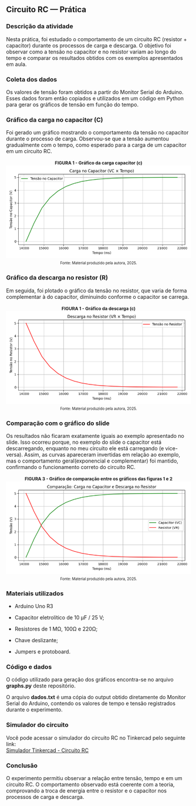 ## Circuito RC — Prática
### Descrição da atividade

Nesta prática, foi estudado o comportamento de um circuito RC (resistor + capacitor) durante os processos de carga e descarga.
O objetivo foi observar como a tensão no capacitor e no resistor variam ao longo do tempo e comparar os resultados obtidos com os exemplos apresentados em aula.

### Coleta dos dados

Os valores de tensão foram obtidos a partir do Monitor Serial do Arduino. Esses dados foram então copiados e utilizados em um código em Python para gerar os gráficos de tensão em função do tempo.

### Gráfico da carga no capacitor (C)

Foi gerado um gráfico mostrando o comportamento da tensão no capacitor durante o processo de carga.
Observou-se que a tensão aumentou gradualmente com o tempo, como esperado para a carga de um capacitor em um circuito RC.

<div align="center">
      <small><strong style="font-size: 12px;">FIGURA 1 - Gráfico da carga capacitor (c)</strong></small><br>
      <img src="Figure_1.png"/><br>
      <small style="margin-top: 4px; font-size: 10px;">Fonte: Material produzido pela autora, 2025.</small><br>
</div>

### Gráfico da descarga no resistor (R)

Em seguida, foi plotado o gráfico da tensão no resistor, que varia de forma complementar à do capacitor, diminuindo conforme o capacitor se carrega.

<div align="center">
      <small><strong style="font-size: 12px;">FIGURA 1 - Gráfico da descarga (c)</strong></small><br>
      <img src="Figure_2.png"/><br>
      <small style="margin-top: 4px; font-size: 10px;">Fonte: Material produzido pela autora, 2025.</small><br>
</div>

### Comparação com o gráfico do slide

Os resultados não ficaram exatamente iguais ao exemplo apresentado no slide.
Isso ocorreu porque, no exemplo do slide o capacitor está descarregando, enquanto no meu circuito ele está carregando (e vice-versa).
Assim, as curvas apareceram invertidas em relação ao exemplo, mas o comportamento geral(exponencial e complementar) foi mantido, confirmando o funcionamento correto do circuito RC.

<div align="center">
      <small><strong style="font-size: 12px;">FIGURA 3 - Gráfico de comparação entre os gráficos das figuras 1 e 2</strong></small><br>
      <img src="Figure_3.png"/><br>
      <small style="margin-top: 4px; font-size: 10px;">Fonte: Material produzido pela autora, 2025.</small><br>
</div>

### Materiais utilizados

- Arduino Uno R3

- Capacitor eletrolítico de 10 µF / 25 V;

- Resistores de 1 MΩ, 100Ω e 220Ω;

- Chave deslizante;

- Jumpers e protoboard.

### Código e dados

O código utilizado para geração dos gráficos encontra-se no arquivo **graphs.py** deste repositório.

O arquivo **dados.txt** é uma cópia do output obtido diretamente do Monitor Serial do Arduino, contendo os valores de tempo e tensão registrados durante o experimento.

### Simulador do circuito

Você pode acessar o simulador do circuito RC no Tinkercad pelo seguinte link:  
[Simulador Tinkercad - Circuito RC](https://www.tinkercad.com/things/h87WdqDEWvO-ponderada-prog-2?sharecode=HxXjV4JdVmLoXuoegXLGjEpl8krT3sHNpOJxXWLfqbg)

### Conclusão

O experimento permitiu observar a relação entre tensão, tempo e em um circuito RC. O comportamento observado está coerente com a teoria, comprovando a troca de energia entre o resistor e o capacitor nos processos de carga e descarga.